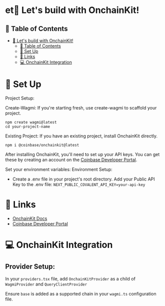#   et🚀 Let's build with OnchainKit!

## 📖 Table of Contents

- [🚀 Let's build with OnchainKit!](#-lets-build-with-onchainkit)
  - [📖 Table of Contents](#-table-of-contents)
  - [🧰 Set Up](#-setup)
  - [🔗 Links](#-links)
  - [💻 OnchainKit Integration](#-integrating-onchainkit)

# 🧰 Set Up
Project Setup:

Create-Wagmi: If you're starting fresh, use create-wagmi to scaffold your project.
``` 
npm create wagmi@latest
cd your-project-name
```
Existing Project: If you have an existing project, install OnchainKit directly.
```
npm i @coinbase/onchainkit@latest
```
After installing OnchainKit, you'll need to set up your API keys. You can get these by creating an account on the [Coinbase Developer Portal](https://portal.cdp.coinbase.com/).

Set your environment variables:
Environment Setup:

- Create a .env file in your project's root directory.
Add your Public API Key to the .env file: ``` NEXT_PUBLIC_COVALENT_API_KEY=your-api-key ```

# 🔗 Links

- [OnchainKit Docs](https://onchainkit.xyz/getting-started/)
- [Coinbase Developer Portal](https://portal.cdp.coinbase.com/)


# 💻 OnchainKit Integration
## Provider Setup: 
  In your ```providers.tsx``` file, add ```OnchainKitProvider``` as a child of ```WagmiProvider``` and ```QueryClientProvider```  

Ensure ```base``` is added as a supported chain in your ```wagmi.ts``` configuration file.